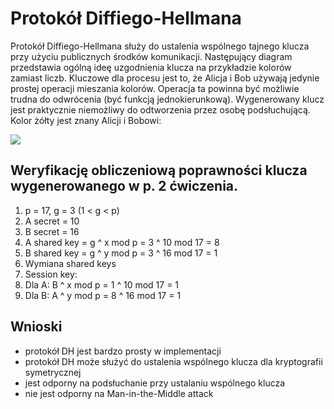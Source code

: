 # Protokół Diffiego-Hellmana
Protokół Diffiego-Hellmana służy do ustalenia wspólnego tajnego klucza przy użyciu publicznych środków komunikacji. Następujący diagram przedstawia ogólną ideę uzgodnienia klucza na przykładzie kolorów zamiast liczb. Kluczowe dla procesu jest to, że Alicja i Bob używają jedynie prostej operacji mieszania kolorów. Operacja ta powinna być możliwie trudna do odwrócenia (być funkcją jednokierunkową). Wygenerowany klucz jest praktycznie niemożliwy do odtworzenia przez osobę podsłuchującą. Kolor żółty jest znany Alicji i Bobowi:

![](https://upload.wikimedia.org/wikipedia/commons/thumb/4/46/Diffie-Hellman_Key_Exchange.svg/380px-Diffie-Hellman_Key_Exchange.svg.png)

## Weryfikację obliczeniową poprawności klucza wygenerowanego w p. 2 ćwiczenia.
1. p = 17, g = 3 (1 < g < p)
2. A secret = 10
3. B secret = 16
4. A shared key = g ^ x mod p = 3 ^ 10 mod 17 = 8
5. B shared key = g ^ y mod p = 3 ^ 16 mod 17 = 1
6. Wymiana shared keys
7. Session key:
  1. Dla A: B ^ x mod p = 1 ^ 10 mod 17 = 1
  1. Dla B: A ^ y mod p = 8 ^ 16 mod 17 = 1

## Wnioski
* protokół DH jest bardzo prosty w implementacji
* protokół DH może służyć do ustalenia wspólnego klucza dla kryptografii symetrycznej
* jest odporny na podsłuchanie przy ustalaniu wspólnego klucza
* nie jest odporny na Man-in-the-Middle attack
